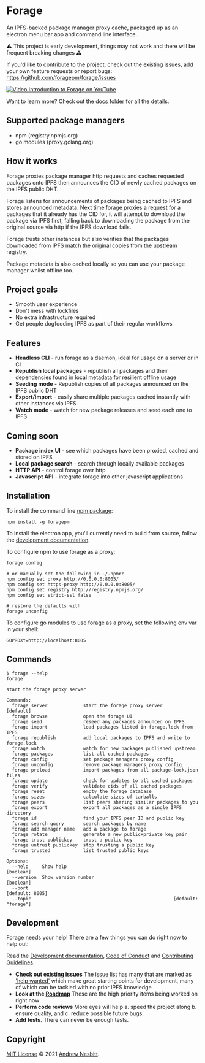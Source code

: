 # Forage

An IPFS-backed package manager proxy cache, packaged up as an electron menu bar app and command line interface..

⚠️ This project is early development, things may not work and there will be frequent breaking changes ⚠️

If you'd like to contribute to the project, check out the existing issues, add your own feature requests or report bugs: https://github.com/foragepm/forage/issues

[![Video Introduction to Forage on YouTube](https://img.youtube.com/vi/uNuPJHP2lfU/0.jpg)](https://www.youtube.com/watch?v=uNuPJHP2lfU)

Want to learn more? Check out the [docs folder](docs) for all the details.

## Supported package managers

- npm (registry.npmjs.org)
- go modules (proxy.golang.org)

## How it works

Forage proxies package manager http requests and caches requested packages onto IPFS then announces the CID of newly cached packages on the IPFS public DHT.

Forage listens for announcements of packages being cached to IPFS and stores announced metadata. Next time forage proxies a request for a packages that it already has the CID for, it will attempt to download the package via IPFS first, falling back to downloading the package from the original source via http if the IPFS download fails.

Forage trusts other instances but also verifies that the packages downloaded from IPFS match the original copies from the upstream registry.

Package metadata is also cached locally so you can use your package manager whilst offline too.

## Project goals

- Smooth user experience
- Don't mess with lockfiles
- No extra infrastructure required
- Get people dogfooding IPFS as part of their regular workflows

## Features

- **Headless CLI** - run forage as a daemon, ideal for usage on a server or in CI
- **Republish local packages** - republish all packages and their dependencies found in local metadata for resilient offline usage
- **Seeding mode** - Republish copies of all packages announced on the IPFS public DHT
- **Export/import** - easily share multiple packages cached instantly with other instances via IPFS
- **Watch mode** - watch for new package releases and seed each one to IPFS

## Coming soon

- **Package index UI** - see which packages have been proxied, cached and stored on IPFS
- **Local package search** - search through locally available packages
- **HTTP API** - control forage over http
- **Javascript API** - integrate forage into other javascript applications

## Installation

To install the command line [npm package](https://www.npmjs.com/package/foragepm):

```
npm install -g foragepm
```

To install the electron app, you'll currently need to build from source, follow the [development documentation](docs/development.md).

To configure npm to use forage as a proxy:

```shell
forage config

# or manually set the following in ~/.npmrc
npm config set proxy http://0.0.0.0:8005/
npm config set https-proxy http://0.0.0.0:8005/
npm config set registry http://registry.npmjs.org/
npm config set strict-ssl false

# restore the defaults with
forage unconfig
```

To configure go modules to use forage as a proxy, set the following env var in your shell:

```
GOPROXY=http://localhost:8005
```

## Commands

```
$ forage --help
forage

start the forage proxy server

Commands:
  forage server             start the forage proxy server              [default]
  forage browse             open the forage UI
  forage seed               reseed any packages announced on IPFS
  forage import             load packages listed in forage.lock from IPFS
  forage republish          add local packages to IPFS and write to forage.lock
  forage watch              watch for new packages published upstream
  forage packages           list all cached packages
  forage config             set package managers proxy config
  forage unconfig           remove package managers proxy config
  forage preload            import packages from all package-lock.json files
  forage update             check for updates to all cached packages
  forage verify             validate cids of all cached packages
  forage reset              empty the forage database
  forage sizes              calculate sizes of tarballs
  forage peers              list peers sharing similar packages to you
  forage export             export all packages as a single IPFS directory
  forage id                 find your IPFS peer ID and public key
  forage search query       search packages by name
  forage add manager name   add a package to forage
  forage rotate             generate a new public+private key pair
  forage trust publickey    trust a public key
  forage untrust publickey  stop trusting a public key
  forage trusted            list trusted public keys

Options:
  --help     Show help                                                 [boolean]
  --version  Show version number                                       [boolean]
  --port                                                         [default: 8005]
  --topic                                                    [default: "forage"]
```

## Development

Forage needs your help!  There are a few things you can do right now to help out:

Read the [Development documentation](docs/development.md), [Code of Conduct](docs/code-of-conduct.md) and [Contributing Guidelines](docs/contributing.md).

- **Check out existing issues** The [issue list](https://github.com/foragepm/forage/issues) has many that are marked as ['help wanted'](https://github.com/foragepm/forage/issues?q=is%3Aissue+is%3Aopen+sort%3Aupdated-desc+label%3A%22help+wanted%22) which make great starting points for development, many of which can be tackled with no prior IPFS knowledge
- **Look at the [Roadmap](docs/roadmap.md)** These are the high priority items being worked on right now
- **Perform code reviews** More eyes will help
  a. speed the project along
  b. ensure quality, and
  c. reduce possible future bugs.
- **Add tests**. There can never be enough tests.

## Copyright

[MIT License](LICENSE) © 2021 [Andrew Nesbitt](https://github.com/andrew).
